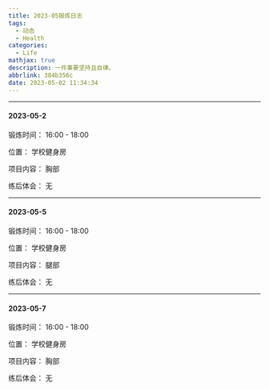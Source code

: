 ```yaml
---
title: 2023-05锻炼日志
tags:
  - 动态
  - Health
categories:
  - Life
mathjax: true
description: 一件事要坚持且自律。
abbrlink: 384b356c
date: 2023-05-02 11:34:34
---
```


---

#### 2023-05-2

锻炼时间： 16:00 - 18:00

位置： 学校健身房

项目内容： 胸部

练后体会： 无

---

#### 2023-05-5

锻炼时间： 16:00 - 18:00

位置： 学校健身房

项目内容： 腿部

练后体会： 无

---

#### 2023-05-7

锻炼时间： 16:00 - 18:00

位置： 学校健身房

项目内容： 胸部

练后体会： 无

